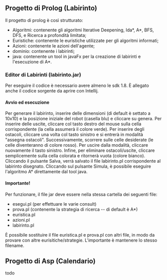 ## Progetto di Prolog (Labirinto)
  Il progetto di prolog è così strutturato:
  * Algoritmi: contenente gli algoritmi Iterative Deepening, Ida*, A*, BFS, DFS, e Ricerca a profondità limitata;
  * Euristiche: contenente le euristiche utilizzate per gli algoritmi informati;
  * Azioni: contenente le azioni dell'agente;
  * dominio: contenente i labirinti;
  * java: contenente un tool in javaFx per la creazione di labirinti e l'esecuzione di A*.
### Editor di Labirinti (labirinto.jar)
Per eseguire il codice è necessario avere almeno le sdk 1.8. 
È allegato anche il codice sorgente da aprire con Intellij.

#### Avvio ed esecuzione
Per generare il labirinto, inserire delle dimensioni (di default è settato a 10x10) e la posizione iniziale del robot (casella blu) e cliccare su genera. 
Per inserire delle uscite, cliccare col tasto destro del mouse sulla cella corrispondente (la cella assumerà il colore verde).
Per inserire degli ostacoli, cliccare una volta col tasto sinistro e si entrerà in modalità "assegna ostacoli". Successivamente, scorrere sulle celle desiderate (le celle diventeranno di colore rosso). Per uscire dalla modalità, cliccare nuovamente il tasto sinistro. 
Infine, per eliminare ostacoli/uscite, cliccare semplicemente sulla cella colorata e ritornerà vuota (colore bianco).
Cliccando il pulsante Salva, verrà salvato il file labirinto.pl corrispondente al labirinto disegnato. 
Cliccando sul pulsante Simula, è possibile eseguire l'algoritmo A* direttamente dal tool java. 

#### Importante!
Per funzionare, il file jar deve essere nella stessa cartella dei seguenti file: 
* esegui.pl (per effettuare le varie consult)
* prova.pl (contenente la strategia di ricerca -- di default è A*)
* euristica.pl
* azioni.pl
* labirinto.pl

È possibile sostituire il file euristica.pl e prova.pl con altri file, in modo da provare con altre eurisitiche/strategie. L'importante è mantenere lo stesso filename. 

## Progetto di Asp (Calendario)
todo
